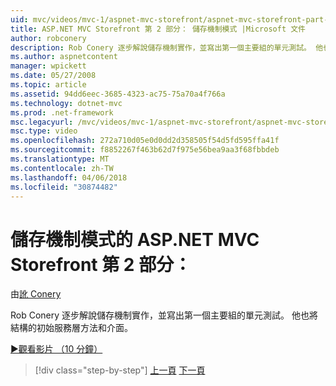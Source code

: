 ```yaml
---
uid: mvc/videos/mvc-1/aspnet-mvc-storefront/aspnet-mvc-storefront-part-2-the-repository-pattern
title: ASP.NET MVC Storefront 第 2 部分： 儲存機制模式 |Microsoft 文件
author: robconery
description: Rob Conery 逐步解說儲存機制實作，並寫出第一個主要組的單元測試。 他也將結構向上初始服務層 metho...
ms.author: aspnetcontent
manager: wpickett
ms.date: 05/27/2008
ms.topic: article
ms.assetid: 94dd6eec-3685-4323-ac75-75a70a4f766a
ms.technology: dotnet-mvc
ms.prod: .net-framework
msc.legacyurl: /mvc/videos/mvc-1/aspnet-mvc-storefront/aspnet-mvc-storefront-part-2-the-repository-pattern
msc.type: video
ms.openlocfilehash: 272a710d05e0d0dd2d358505f54d5fd595ffa41f
ms.sourcegitcommit: f8852267f463b62d7f975e56bea9aa3f68fbbdeb
ms.translationtype: MT
ms.contentlocale: zh-TW
ms.lasthandoff: 04/06/2018
ms.locfileid: "30874482"
---
```

<a name="aspnet-mvc-storefront-part-2-the-repository-pattern"></a>儲存機制模式的 ASP.NET MVC Storefront 第 2 部分：
====================
由[訛 Conery](https://github.com/robconery)

Rob Conery 逐步解說儲存機制實作，並寫出第一個主要組的單元測試。 他也將結構的初始服務層方法和介面。

[&#9654;觀看影片 （10 分鐘）](https://channel9.msdn.com/Blogs/ASP-NET-Site-Videos/aspnet-mvc-storefront-part-2-the-repository-pattern)

> [!div class="step-by-step"]
> [上一頁](aspnet-mvc-storefront-part-1-architectural-discussion-and-overview.md)
> [下一頁](aspnet-mvc-storefront-part-3-pipes-and-filters.md)
